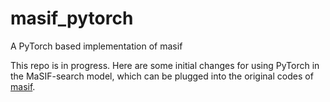 # masif_pytorch
A PyTorch based implementation of masif

This repo is in progress. Here are some initial changes for using PyTorch in the MaSIF-search model, which can be plugged into the original codes of [masif](https://github.com/LPDI-EPFL/masif).
